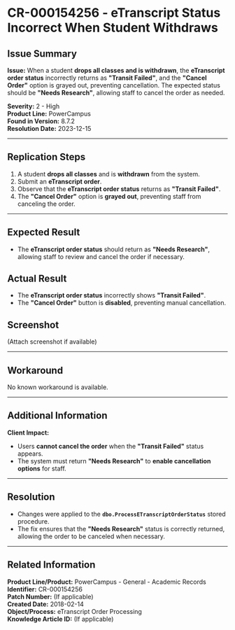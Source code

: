 # CR-000154256 - eTranscript Status Incorrect When Student Withdraws

## Issue Summary
**Issue:** When a student **drops all classes and is withdrawn**, the **eTranscript order status** incorrectly returns as **"Transit Failed"**, and the **"Cancel Order"** option is grayed out, preventing cancellation. The expected status should be **"Needs Research"**, allowing staff to cancel the order as needed.

**Severity:** 2 - High  
**Product Line:** PowerCampus  
**Found in Version:** 8.7.2  
**Resolution Date:** 2023-12-15  

---

## Replication Steps
1. A student **drops all classes** and is **withdrawn** from the system.
2. Submit an **eTranscript order**.
3. Observe that the **eTranscript order status** returns as **"Transit Failed"**.
4. The **"Cancel Order"** option is **grayed out**, preventing staff from canceling the order.

---

## Expected Result
- The **eTranscript order status** should return as **"Needs Research"**, allowing staff to review and cancel the order if necessary.

## Actual Result
- The **eTranscript order status** incorrectly shows **"Transit Failed"**.
- The **"Cancel Order"** button is **disabled**, preventing manual cancellation.

## Screenshot
(Attach screenshot if available)

---

## Workaround
No known workaround is available.

---

## Additional Information
**Client Impact:**
- Users **cannot cancel the order** when the **"Transit Failed"** status appears.
- The system must return **"Needs Research"** to **enable cancellation options** for staff.

---

## Resolution
- Changes were applied to the **`dbo.ProcessETranscriptOrderStatus`** stored procedure.
- The fix ensures that the **"Needs Research"** status is correctly returned, allowing the order to be canceled when necessary.

---

## Related Information
**Product Line/Product:** PowerCampus - General - Academic Records  
**Identifier:** CR-000154256  
**Patch Number:** (If applicable)  
**Created Date:** 2018-02-14  
**Object/Process:** eTranscript Order Processing  
**Knowledge Article ID:** (If applicable)


